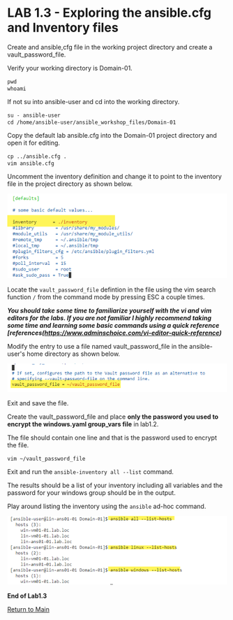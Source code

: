 # LAB 1.3 - Exploring the ansible.cfg and Inventory files

Create and ansible,cfg file in the working project directory and create a vault_password_file.

Verify your working directory is Domain-01.

```
pwd
whoami
```

If not su into ansible-user and cd into the working directory.

```
su - ansible-user
cd /home/ansible-user/ansible_workshop_files/Domain-01
```
Copy the default lab ansible.cfg into the Domain-01 project directory and open it for editing.

```
cp ../ansible.cfg .
vim ansible.cfg
```

Uncomment the inventory definition and change it to point to the inventory file in the project directory as shown below. 

![](/images/lab1.3-default-inv.png)

Locate the ```vault_password_file``` defintion in the file using the vim search function ```/``` from the command mode by pressing ESC a couple times.

___You should take some time to familiarize yourself with the vi and vim editors for the labs. If you are not familiar I highly recommend taking some time and learning some basic commands using a quick reference [references(https://www.adminschoice.com/vi-editor-quick-reference)___

Modify the entry to use a file named vault_password_file in the ansible-user's home directory as shown below.

![](/images/lab1.3-vault_file.png)

Exit and save the file.

Create the vault_password_file and place **only the password you used to encrypt the windows.yaml group_vars file** in lab1.2.

The file should contain one line and that is the password used to encrypt the file.

```
vim ~/vault_password_file
```

Exit and run the ```ansible-inventory all --list``` command.

The results should be a list of your inventory including all variables and the password for your windows group should be in the output.

Play around listing the inventory using the ``ansible`` ad-hoc command.

![](/images/lab1.3-list-inv.png)


**End of Lab1.3**

[Return to Main](/README.md)
